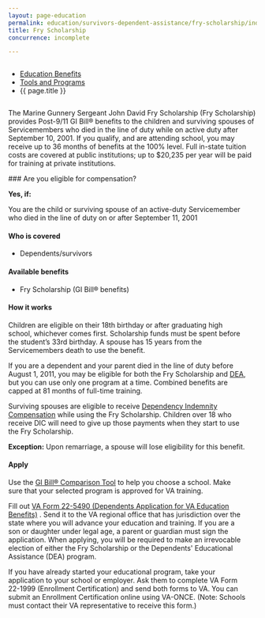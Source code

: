 ```yaml
---
layout: page-education
permalink: education/survivors-dependent-assistance/fry-scholarship/index.html
title: Fry Scholarship
concurrence: incomplete

---
```


<div class="splash" markdown="0">
<div class="row" markdown="0">
<div class="small-12 columns" markdown="0">

<ul class="breadcrumbs" role="menubar" aria-label="Primary">
<li class="parent"><a href="{{ site.url }}/education/">Education Benefits</a></li>
<li class="parent"><a href="{{ site.url }}/education/tools-programs/">Tools and Programs</a></li>
<li class="active">{{ page.title }}</li>
</ul>

</div>
</div>
</div>

<div class="main" role="main" markdown="0">

<!-- <div class="action-bar">
  <div class="row">
    <div class="small-12 columns">

    </div>
  </div>  
</div> -->

<div class="section one" markdown="0">
<div class="primary" markdown="0">
<div class="row" markdown="0">
<div class="small-12 columns" markdown="1">

The Marine Gunnery Sergeant John David Fry Scholarship (Fry Scholarship) provides Post-9/11 GI Bill® benefits to the children and surviving spouses of Servicemembers who died in the line of duty while on active duty after September 10, 2001. If you qualify, and are attending school, you may receive up to 36 months of benefits at the 100% level. Full in-state tuition costs are covered at public institutions; up to $20,235 per year will be paid for training at private institutions.
</div>
<div class="small-12 columns" markdown="1">
<div class="call-out">
### Are you eligible for compensation?

**Yes, if:**

You are the child or surviving spouse of an active-duty Servicemember who died in the line of duty on or after September 11, 2001

#### Who is covered
- Dependents/survivors

#### Available benefits
- Fry Scholarship (GI Bill® benefits)

#### How it works
Children are eligible on their 18th birthday or after graduating high school, whichever comes first. Scholarship funds must be spent before the student’s 33rd birthday. A spouse has 15 years from the Servicemembers death to use the benefit.

If you are a dependent and your parent died in the line of duty before August 1, 2011, you may be eligible for both the Fry Scholarship and [DEA](/education/survivors-dependent-assistance/dependents-education/), but you can use only one program at a time. Combined benefits are capped at 81 months of full-time training.

Surviving spouses are eligible to receive [Dependency Indemnity Compensation](http://www.benefits.va.gov/COMPENSATION/types-dependency_and_indemnity.asp) while using the Fry Scholarship. Children over 18 who receive DIC will need to give up those payments when they start to use the Fry Scholarship.

**Exception:** Upon remarriage, a spouse will lose eligibility for this benefit.


#### Apply
Use the [GI Bill® Comparison Tool](/gibill/) to help you choose a school. Make sure that your selected program is approved for VA training.

Fill out [VA Form 22-5490 (Dependents Application for VA Education Benefits)](http://www.va.gov/vaforms/form_detail.asp?FormNo=22-5490) . Send it to the VA regional office that has jurisdiction over the state where you will advance your education and training. If you are a son or daughter under legal age, a parent or guardian must sign the application. When applying, you will be required to make an irrevocable election of either the Fry Scholarship or the Dependents' Educational Assistance (DEA) program.

If you have already started your educational program, take your application to your school or employer. Ask them to complete VA Form 22-1999 (Enrollment Certification) and send both forms to VA. You can submit an Enrollment Certification online using VA-ONCE. (Note: Schools must contact their VA representative to receive this form.)</div>



</div>
</div>
</div>


</div>
